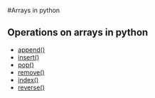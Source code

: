#Arrays in python

## Operations on arrays in python
- [append()]()
- [insert()]()
- [pop()]()
- [remove()]()
- [index()]()
- [reverse()]()
